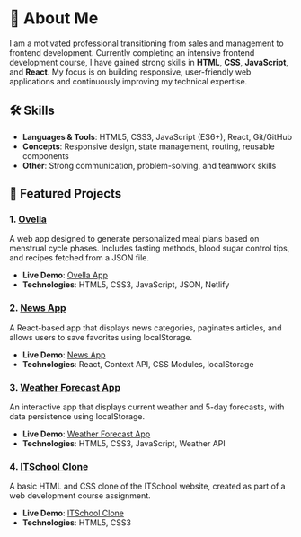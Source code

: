 # 👋 About Me  

I am a motivated professional transitioning from sales and management to frontend development. Currently completing an intensive frontend development course, I have gained strong skills in **HTML**, **CSS**, **JavaScript**, and **React**. My focus is on building responsive, user-friendly web applications and continuously improving my technical expertise.  

## 🛠️ Skills  
- **Languages & Tools**: HTML5, CSS3, JavaScript (ES6+), React, Git/GitHub  
- **Concepts**: Responsive design, state management, routing, reusable components  
- **Other**: Strong communication, problem-solving, and teamwork skills  

## 📂 Featured Projects  

### 1. [Ovella](https://github.com/Natalia798/ovella)  
A web app designed to generate personalized meal plans based on menstrual cycle phases. Includes fasting methods, blood sugar control tips, and recipes fetched from a JSON file.  
- **Live Demo**: [Ovella App](https://ovella.netlify.app)  
- **Technologies**: HTML5, CSS3, JavaScript, JSON, Netlify  

### 2. [News App](https://github.com/Natalia798/news-app)  
A React-based app that displays news categories, paginates articles, and allows users to save favorites using localStorage.  
- **Live Demo**: [News App](https://news-app-np.netlify.app)  
- **Technologies**: React, Context API, CSS Modules, localStorage  

### 3. [Weather Forecast App](https://github.com/Natalia798/weather-forecast-app)  
An interactive app that displays current weather and 5-day forecasts, with data persistence using localStorage.  
- **Live Demo**: [Weather Forecast App](https://weather-forecast-app-np.netlify.app)  
- **Technologies**: HTML5, CSS3, JavaScript, Weather API  

### 4. [ITSchool Clone](https://github.com/Natalia798/website-clone-np)  
A basic HTML and CSS clone of the ITSchool website, created as part of a web development course assignment.  
- **Live Demo**: [ITSchool Clone](https://website-clone-np.netlify.app)  
- **Technologies**: HTML5, CSS3  
